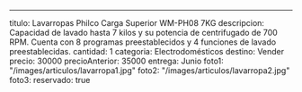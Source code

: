 ---
titulo: Lavarropas Philco Carga Superior WM-PH08 7KG
descripcion: Capacidad de lavado hasta 7 kilos y su potencia de centrifugado de 700
  RPM. Cuenta con 8 programas preestablecidos y 4 funciones de lavado preestablecidas.
cantidad: 1
categoria: Electrodomésticos
destino: Vender
precio: 30000
precioAnterior: 35000
entrega: Junio
foto1: "/images/articulos/lavarropa1.jpg"
foto2: "/images/articulos/lavarropa2.jpg"
foto3:
reservado: true
